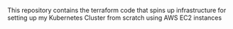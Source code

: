 This repository contains the terraform code that spins up infrastructure for setting up my Kubernetes Cluster from scratch using AWS EC2 instances

